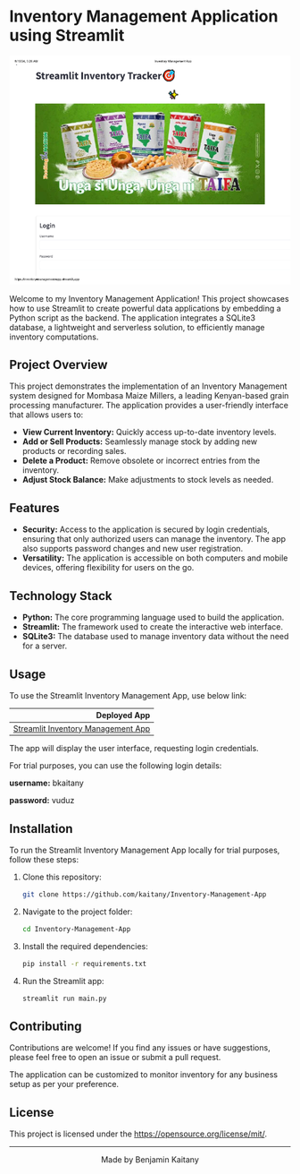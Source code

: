 # Inventory Management Application using Streamlit

![Screenshot](image/Streamlit-APP-Image.png)  

Welcome to my Inventory Management Application! This project showcases how to use Streamlit to create powerful data applications by embedding a Python script as the backend. The application integrates a SQLite3 database, a lightweight and serverless solution, to efficiently manage inventory computations.

## Project Overview
This project demonstrates the implementation of an Inventory Management system designed for Mombasa Maize Millers, a leading Kenyan-based grain processing manufacturer. The application provides a user-friendly interface that allows users to:
- **View Current Inventory:** Quickly access up-to-date inventory levels.
- **Add or Sell Products:** Seamlessly manage stock by adding new products or recording sales.
- **Delete a Product:** Remove obsolete or incorrect entries from the inventory.
- **Adjust Stock Balance:** Make adjustments to stock levels as needed.

## Features
- **Security:** Access to the application is secured by login credentials, ensuring that only authorized users can manage the inventory. The app also supports password changes and new user registration.
- **Versatility:** The application is accessible on both computers and mobile devices, offering flexibility for users on the go.

## Technology Stack
- **Python:** The core programming language used to build the application.
- **Streamlit:** The framework used to create the interactive web interface.
- **SQLite3:** The database used to manage inventory data without the need for a server.

## Usage

To use the Streamlit Inventory Management App, use below link:

|  Deployed App |
|------:|
| [Streamlit Inventory Management App](https://inventory-management-app.streamlit.app/) |

The app will display the user interface, requesting login credentials.

For trial purposes, you can use the following login details:

**username:** bkaitany

**password:** vuduz

## Installation

To run the Streamlit Inventory Management App locally for trial purposes, follow these steps:

1. Clone this repository: 

     ```bash
     git clone https://github.com/kaitany/Inventory-Management-App
     ```

2. Navigate to the project folder:

     ```bash
     cd Inventory-Management-App
     ```
3. Install the required dependencies:

     ```bash 
     pip install -r requirements.txt
     ```
4. Run the Streamlit app: 

    ```bash 
    streamlit run main.py
    ```


## Contributing

Contributions are welcome! If you find any issues or have suggestions, please feel free to open an issue or submit a pull request.

The application can be customized to monitor inventory for any business setup as per your preference.

## License

This project is licensed under the [<https://opensource.org/license/mit/>](LICENSE).

---

<p align="center">
  Made by Benjamin Kaitany
</p>

